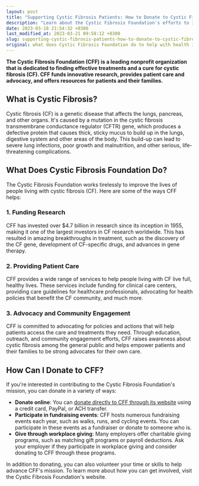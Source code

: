 ```yaml
---
layout: post
title: "Supporting Cystic Fibrosis Patients: How to Donate to Cystic Fibrosis Foundation."
description: "Learn about the Cystic Fibrosis Foundation's efforts to improve the lives of those affected by the disease and how you can donate to support their mission of finding a cure."
date: 2023-03-18 21:54:32 +0300
last_modified_at: 2023-03-21 09:58:12 +0300
slug: supporting-cystic-fibrosis-patients-how-to-donate-to-cystic-fibrosis-foundation
original: what does Cystic Fibrosis Foundation do to help with health issues as a charity, how do they do it, how can i donate?
---
```

**The Cystic Fibrosis Foundation (CFF) is a leading nonprofit organization that is dedicated to finding effective treatments and a cure for cystic fibrosis (CF). CFF funds innovative research, provides patient care and advocacy, and offers resources for patients and their families.**

## What is Cystic Fibrosis?

Cystic fibrosis (CF) is a genetic disease that affects the lungs, pancreas, and other organs. It's caused by a mutation in the cystic fibrosis transmembrane conductance regulator (CFTR) gene, which produces a defective protein that causes thick, sticky mucus to build up in the lungs, digestive system and other areas of the body. This build-up can lead to severe lung infections, poor growth and malnutrition, and other serious, life-threatening complications.

## What Does Cystic Fibrosis Foundation Do?

The Cystic Fibrosis Foundation works tirelessly to improve the lives of people living with cystic fibrosis (CF). Here are some of the ways CFF helps:

### 1\. Funding Research

CFF has invested over $4.7 billion in research since its inception in 1955, making it one of the largest investors in CF research worldwide. This has resulted in amazing breakthroughs in treatment, such as the discovery of the CF gene, development of CF-specific drugs, and advances in gene therapy.

### 2\. Providing Patient Care

CFF provides a wide range of services to help people living with CF live full, healthy lives. These services include funding for clinical care centers, providing care guidelines for healthcare professionals, advocating for health policies that benefit the CF community, and much more.

### 3\. Advocacy and Community Engagement

CFF is committed to advocating for policies and actions that will help patients access the care and treatments they need. Through education, outreach, and community engagement efforts, CFF raises awareness about cystic fibrosis among the general public and helps empower patients and their families to be strong advocates for their own care.

## How Can I Donate to CFF?

If you're interested in contributing to the Cystic Fibrosis Foundation's mission, you can donate in a variety of ways:

* **Donate online**: You can [donate directly to CFF through its website](https://www.cff.org/) using a credit card, PayPal, or ACH transfer.
* **Participate in fundraising events**: CFF hosts numerous fundraising events each year, such as walks, runs, and cycling events. You can participate in these events as a fundraiser or donate to someone who is.
* **Give through workplace giving**: Many employers offer charitable giving programs, such as matching gift programs or payroll deductions. Ask your employer if they participate in workplace giving and consider donating to CFF through these programs.

In addition to donating, you can also volunteer your time or skills to help advance CFF's mission. To learn more about how you can get involved, visit the Cystic Fibrosis Foundation's website.